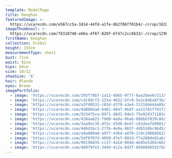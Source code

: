 ```yaml
---
template: ModelPage
title: Keeghan
featuredImage: >-
  https://ucarecdn.com/e567cc5a-1014-44fd-a1fe-8b2706f701b4/-/crop/1632x1142/0,587/-/preview/
imageThumbnail: >-
  https://ucarecdn.com/f8318748-e66a-4f67-820f-6f47c2cc8b33/-/crop/1290x1649/167,124/-/preview/
firstName: Keeghan
collection: Global
height: 153cm
measurementType: chest
bust: 71cm
waist: 62cm
hips: 64cm
size: 10/12
shoeSize: '6'
hair: Blonde
eyes: Brown
imagePortfolio:
  - image: 'https://ucarecdn.com/293f79b7-1a12-4b65-9f77-8aa28ee6c513/'
  - image: 'https://ucarecdn.com/cdc9dcf3-131a-4632-bfc9-5e2c84ba8f3b/'
  - image: 'https://ucarecdn.com/a3fd0531-c03d-4370-a3e4-31316b644a09/'
  - image: 'https://ucarecdn.com/4d88bba6-6461-4647-96df-aa11f81f741f/'
  - image: 'https://ucarecdn.com/9234f5ce-8971-46d1-9de3-75e924371103/'
  - image: 'https://ucarecdn.com/438aa821-f9d0-4a9a-9bab-886bbf839c0d/'
  - image: 'https://ucarecdn.com/3aa0ec35-df2c-43d0-8e47-c61dea7d9881/'
  - image: 'https://ucarecdn.com/446d1bc1-277b-4e9a-965f-4db510bc96d5/'
  - image: 'https://ucarecdn.com/a9a609a0-a977-436d-a870-119c290b0562/'
  - image: 'https://ucarecdn.com/5df0f67d-4050-47ef-882d-f7a200de81ab/'
  - image: 'https://ucarecdn.com/9619b835-cc17-4a1d-984d-de85e5385c0d/'
  - image: 'https://ucarecdn.com/46079fe2-344d-4c2a-843f-04988465d1fd/'
---
```


